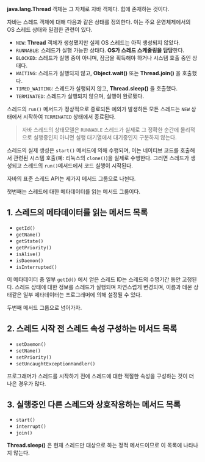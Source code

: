 **java.lang.Thread** 객체는 그 자체로 자바 객체다. 힙에 존재하는 것이다. 

자바는 스레드 객체에 대해 다음과 같은 상태를 정의한다. 이는 주요 운영체제에서의 OS 스레드 상태와 밀접한 관련이 있다. 

- `NEW`: **Thread** 객체가 생성됐지만 실제 OS 스레드는 아직 생성되지 않았다.
- `RUNNABLE`: 스레드가 실행 가능한 상태다. **OS가 스레드 스케줄링을 담당**한다.
- `BLOCKED`: 스레드가 실행 중이 아니며, 잠금을 획득해야 하거나 시스템 호출 중인 상태다.
- `WAITING`: 스레드가 실행되지 않고, **Object.wait()** 또는 **Thread.join()** 을 호출했다.
- `TIMED_WAITING`: 스레드가 실행되지 않고, **Thread.sleep()** 을 호출했다.
- `TERMINATED`: 스레드가 실행되지 않으며, 실행이 완료됐다.

스레드의 `run()` 메서드가 정상적으로 종료되든 예외가 발생하든 모든 스레드는 `NEW` 상태에서 시작하여 `TERMINATED` 상태에서 종료된다.

>자바 스레드의 상태모델은 `RUNNABLE` 스레드가 실제로 그 정확한 순간에 물리적으로 실행중인지 아니면 실행 대기열에서 대기중인지 구분하지 않는다.

스레드의 실제 생성은 `start()` 메서드에 의해 수행되며, 이는 네이티브 코드를 호출해서 관련된 시스템 호출(예: 리눅스의 `clone()`)을 실제로 수행한다. 그러면 스레드가 생성되고 스레드의 `run()`메서드에서 코드 실행이 시작된다.

자바의 표준 스레드 API는 세가지 메서드 그룹으로 나뉜다.

첫번째는 스레드에 대한 메타데이터를 읽는 메서드 그룹이다.

## 1. 스레드의 메타데이터를 읽는 메서드 목록

- `getId()`
- `getName()`
- `getState()`
- `getPriority()`
- `isAlive()`
- `isDaemon()`
- `isInterrupted()`

이 메타데이터 중 일부 `getId()` 에서 얻은 스레드 ID는 스레드의 수명기간 동안 고정된다. 스레드 상태에 대한 정보를 스레드가 실행되며 자연스럽게 변경되며, 이름과 데몬 상태같은 일부 메타데이터는 프로그래머에 의해 설정될 수 있다.

두번째 메서드 그룹으로 넘어가자.

## 2. 스레드 시작 전 스레드 속성 구성하는 메서드 목록

- `setDaemon()`
- `setName()`
- `setPriority()`
- `setUncaughtExceptionHandler()`

프로그래머가 스레드를 시작하기 전에 스레드에 대한 적절한 속성을 구성하는 것이 더 나은 경우가 많다.

## 3. 실행중인 다른 스레드와 상호작용하는 메서드 목록

- `start()`
- `interrupt()`
- `join()`

**Thread.sleep()** 은 현재 스레드만 대상으로 하는 정적 메서드이므로 이 목록에 나타나지 않는다.